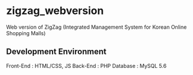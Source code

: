 # zigzag_webversion
Web version of ZigZag (Integrated Management System for Korean Online Shopping Malls)

## Development Environment
Front-End : HTML/CSS, JS
Back-End : PHP
Database : MySQL 5.6
